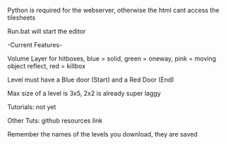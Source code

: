 Python is required for the webserver, otherwise the html cant access the tilesheets

Run.bat will start the editor


-Current Features-

Volume Layer for hitboxes, blue = solid, green = oneway, pink = moving object reflect, red = killbox

Level must have a Blue door (Start) and a Red Door (End)

Max size of a level is 3x5, 2x2 is already super laggy

Tutorials: not yet

Other Tuts: github resources link


Remember the names of the levels you download, they are saved



